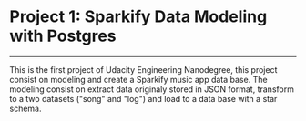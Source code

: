 # Project 1: Sparkify Data Modeling with Postgres

__________________________________________________


This is the first project of Udacity Engineering Nanodegree, this project consist on modeling and create a Sparkify music app data base.
The modeling consist on extract data originaly stored in JSON format, transform to a two datasets ("song" and "log") and load to a data base with a star schema. 

